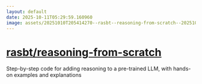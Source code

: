 ```yaml
---
layout: default
date: 2025-10-11T05:29:59.160960
image: assets/20251010T205414270--rasbt--reasoning-from-scratch--20251010T205806922--cropped.png
---
```


# [rasbt/reasoning-from-scratch](https://github.com/rasbt/reasoning-from-scratch)

Step-by-step code for adding reasoning to a pre-trained LLM, with hands-on examples and explanations
